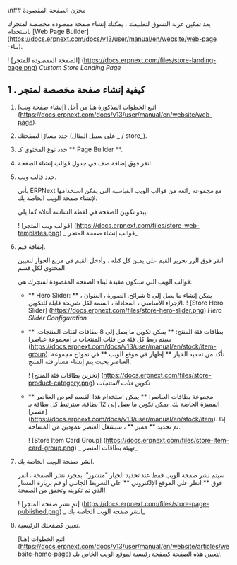 \n## مخزن الصفحة المقصودة

بعد تمكين عربة التسوق لتطبيقك ، يمكنك إنشاء صفحة مقصودة مخصصة لمتجرك باستخدام [Web Page Builder] (https://docs.erpnext.com/docs/v13/user/manual/en/website/web-page -بناء).

! [الصفحة المقصودة للمتجر] (https://docs.erpnext.com/files/store-landing-page.png) _Custom Store Landing Page_

## 1 \. كيفية إنشاء صفحة مخصصة لمتجر

1. اتبع الخطوات المذكورة هنا من أجل [إنشاء صفحة ويب] (https://docs.erpnext.com/docs/v13/user/manual/en/website/web-page).
2. حدد مسارًا لصفحتك (على سبيل المثال _ / store_).
3. حدد نوع المحتوى كـ ** Page Builder **.
4. انقر فوق إضافة صف في جدول قوالب إنشاء الصفحة.
5. حدد قالب ويب.
    
    يأتي ERPNext مع مجموعة رائعة من قوالب الويب القياسية التي يمكن استخدامها لإنشاء صفحة الويب الخاصة بك.
    
    يبدو تكوين الصفحة في لقطة الشاشة أعلاه كما يلي:
    
    ! [قوالب ويب المتجر] (https://docs.erpnext.com/files/store-web-templates.png) _ قوالب إنشاء صفحة المتجر_
    
6. إضافة قيم.
    
    انقر فوق الزر تحرير القيم على يمين كل كتلة ، وأدخل القيم في مربع الحوار لتعيين المحتوى لكل قسم.
    
    قوالب الويب التي ستكون مفيدة لبناء الصفحة المقصودة لمتجرك هي:
    
    * ** Hero Slider: ** يمكن إنشاء ما يصل إلى 5 شرائح. الصورة ، العنوان ، الإجراء الأساسي ، المحاذاة ، السمة لكل شريحة قابلة للتكوين. ! [Store Hero Slider] (https://docs.erpnext.com/files/store-hero-slider.png) _Hero Slider Configuration_
        
    * ** بطاقات فئة المنتج: ** يمكن تكوين ما يصل إلى 8 بطاقات لفئات المنتجات. سيتم ربط كل فئة من فئات المنتجات بـ [مجموعة عناصر] (https://docs.erpnext.com/docs/v13/user/manual/en/stock/item-group). تأكد من تحديد الخيار ** إظهار في موقع الويب ** في نموذج مجموعة العناصر بحيث يتم إنشاء مسار فئة المنتج.
        
        ! [تخزين بطاقات فئة المنتج] (https://docs.erpnext.com/files/store-product-category.png) _تكوين فئات المنتجات_
        
    * ** مجموعة بطاقات العناصر: ** يمكن استخدام هذا القسم لعرض العناصر المميزة الخاصة بك. يمكن تكوين ما يصل إلى 12 بطاقة. سترتبط كل بطاقة بـ [عنصر] (https://docs.erpnext.com/docs/v13/user/manual/en/stock/item). إذا تم تحديد ** مميز ** ، سيشغل العنصر عمودين من المساحة.
        
        ! [Store Item Card Group] (https://docs.erpnext.com/files/store-item-card-group.png) _ تهيئة بطاقات العنصر_
        
7. انشر صفحة الويب الخاصة بك.
    
    سيتم نشر صفحة الويب فقط عند تحديد الخيار "منشور". بمجرد نشر الصفحة ، انقر فوق ** انظر على الموقع الإلكتروني ** على الشريط الجانبي أو قم بزيارة المسار الذي تم تكوينه وتحقق من الصفحة!
    
    ! [تم نشر صفحة المتجر] (https://docs.erpnext.com/files/store-page-published.png) _ انشر صفحة الويب الخاصة بك_
    
8. تعيين كصفحتك الرئيسية.
    
    اتبع الخطوات [هنا] (https://docs.erpnext.com/docs/v13/user/manual/en/website/articles/website-home-page) لتعيين هذه الصفحة كصفحة رئيسية لموقع الويب الخاص بك.